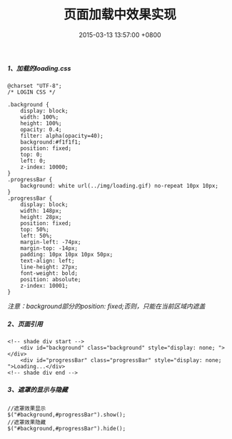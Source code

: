 ﻿---
title: 页面加载中效果实现
date: 2015-03-13 13:57:00 +0800 
layout: post
permalink: /blog/2015/03/13/页面加载中效果实现.html
categories:
  - 问题一箩筐
tags:
  - JS
  - 加载中
---

##### 1、加载的loading.css
```
@charset "UTF-8";
/* LOGIN CSS */

.background { 
	display: block; 
	width: 100%; 
	height: 100%; 
	opacity: 0.4; 
	filter: alpha(opacity=40); 
	background:#f1f1f1;
	position: fixed; 
	top: 0; 
	left: 0; 
	z-index: 10000; 
} 
.progressBar { 
	background: white url(../img/loading.gif) no-repeat 10px 10px; 
} 
.progressBar { 
	display: block; 
	width: 148px; 
	height: 28px; 
	position: fixed; 
	top: 50%; 
	left: 50%; 
	margin-left: -74px; 
	margin-top: -14px; 
	padding: 10px 10px 10px 50px; 
	text-align: left; 
	line-height: 27px; 
	font-weight: bold; 
	position: absolute; 
	z-index: 10001; 
} 
```
_注意：background部分的position: fixed;否则，只能在当前区域内遮盖_
##### 2、页面引用
```
<!-- shade div start -->
	<div id="background" class="background" style="display: none; "></div> 
	<div id="progressBar" class="progressBar" style="display: none; ">Loading...</div> 
<!-- shade div end -->
```
##### 3、遮罩的显示与隐藏
```
//遮罩效果显示
$("#background,#progressBar").show();
//遮罩效果隐藏
$("#background,#progressBar").hide();
```